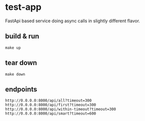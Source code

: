 # test-app

FastApi based service doing async calls in slightly different flavor.

## build & run
``make up``

## tear down
``make down``

## endpoints
```
http://0.0.0.0:8000/api/all?timeout=300
http://0.0.0.0:8000/api/first?timeout=300
http://0.0.0.0:8000/api/within-timeout?timeout=300
http://0.0.0.0:8000/api/smart?timeout=600
```
